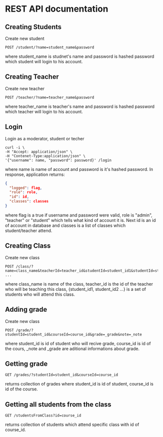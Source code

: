 # REST API documentation

## Creating Students
Create new student
```
POST /student/?name=student_name&password
```
where student_name is studnet's name and password is hashed password which student will login to his account.

## Creating Teacher
Create new teacher
```
POST /teacher/?name=teacher_name&password
```
where teacher_name is teacher's name and password is hashed password which teacher will login to his account.

## Login
Login as a moderator, student or techer
```console
curl -i \
-H "Accept: application/json" \
-H "Contenet-Type:application/json" \
'{"username": name, "password": password}' /login 
```
where name is name of account and password is it's hashed password.
In response, application returns:
```json
{
  "logged": flag,
  "role": role,
  "id": id,
  "classes": classes
}
```
where flag is a true if username and password were valid, role is "admin", "teacher" or "student" which tells what kind of account it is. Next id is an id of account in database and classes is a list of classes which student/teacher attend.
## Creating Class
Create new class
```
POST /class/?name=class_name&teacherId=teacher_id&studentId=student_id1&studentId=student_id2 ...
```
where class_name is name of the class, teacher_id is the id of the teacher who will be teaching this class, {student_id1, student_id2 ...} is a set of students who will attend this class.

## Adding grade
Create new class
```
POST /grade/?studentId=student_id&courseId=course_id&grade=_grade&note=_note
```
where student_id is id of student who will recive grade, course_id is id of the cours, _note and _grade are aditional informations about grade.

## Getting grade
```
GET /grades/?studentId=student_id&courseId=course_id
```
returns collection of grades where student_id is id of student, course_id is id of the course.

## Getting all students from the class

```
GET /studentsFromClass?id=course_id
```
returns collection of students which attend specific class with id of course_id.

